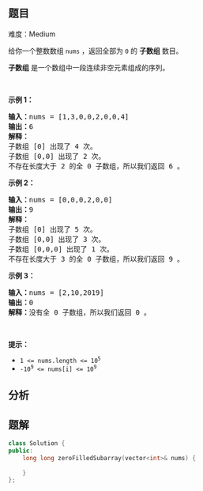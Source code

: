 
## 题目
难度：Medium
<p>给你一个整数数组&nbsp;<code>nums</code>&nbsp;，返回全部为&nbsp;<code>0</code>&nbsp;的&nbsp;<strong>子数组</strong>&nbsp;数目。</p>

<p><strong>子数组</strong>&nbsp;是一个数组中一段连续非空元素组成的序列。</p>

<p>&nbsp;</p>

<p><strong>示例 1：</strong></p>

<pre><b>输入：</b>nums = [1,3,0,0,2,0,0,4]
<b>输出：</b>6
<b>解释：</b>
子数组 [0] 出现了 4 次。
子数组 [0,0] 出现了 2 次。
不存在长度大于 2 的全 0 子数组，所以我们返回 6 。</pre>

<p><strong>示例 2：</strong></p>

<pre><b>输入：</b>nums = [0,0,0,2,0,0]
<b>输出：</b>9
<strong>解释：
</strong>子数组 [0] 出现了 5 次。
子数组 [0,0] 出现了 3 次。
子数组 [0,0,0] 出现了 1 次。
不存在长度大于 3 的全 0 子数组，所以我们返回 9 。
</pre>

<p><strong>示例 3：</strong></p>

<pre><b>输入：</b>nums = [2,10,2019]
<b>输出：</b>0
<b>解释：</b>没有全 0 子数组，所以我们返回 0 。
</pre>

<p>&nbsp;</p>

<p><strong>提示：</strong></p>

<ul>
	<li><code>1 &lt;= nums.length &lt;= 10<sup>5</sup></code></li>
	<li><code>-10<sup>9</sup> &lt;= nums[i] &lt;= 10<sup>9</sup></code></li>
</ul>

## 分析

## 题解
```cpp
class Solution {
public:
    long long zeroFilledSubarray(vector<int>& nums) {
        
    }
};
```